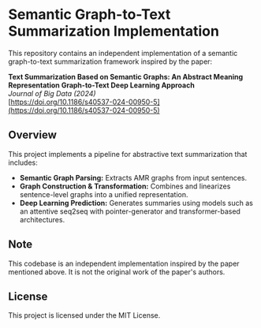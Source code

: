 # Semantic Graph-to-Text Summarization Implementation

This repository contains an independent implementation of a semantic graph-to-text summarization framework inspired by the paper:

**Text Summarization Based on Semantic Graphs: An Abstract Meaning Representation Graph-to-Text Deep Learning Approach**  
*Journal of Big Data (2024)*  
[https://doi.org/10.1186/s40537-024-00950-5](https://doi.org/10.1186/s40537-024-00950-5)

## Overview

This project implements a pipeline for abstractive text summarization that includes:
- **Semantic Graph Parsing:** Extracts AMR graphs from input sentences.
- **Graph Construction & Transformation:** Combines and linearizes sentence-level graphs into a unified representation.
- **Deep Learning Prediction:** Generates summaries using models such as an attentive seq2seq with pointer-generator and transformer-based architectures.
  
## Note
This codebase is an independent implementation inspired by the paper mentioned above. It is not the original work of the paper's authors.

## License
This project is licensed under the MIT License.
